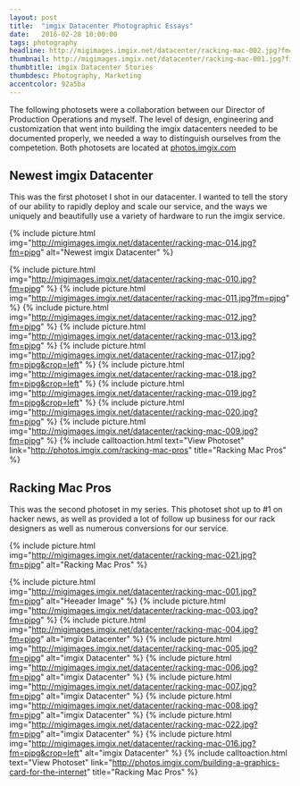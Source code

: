 ```yaml
---
layout: post
title:  "imgix Datacenter Photographic Essays"
date:   2016-02-28 10:00:00
tags: photography
headline: http://migimages.imgix.net/datacenter/racking-mac-002.jpg?fm=pjpg&h=400&fit=crop&crop=entropy&auto=format
thumbnail: http://migimages.imgix.net/datacenter/racking-mac-001.jpg?fit=crop&fm=pjpg&q=80&bg=fff&auto=format&chromasub=444
thumbtitle: imgix Datacenter Stories
thumbdesc: Photography, Marketing
accentcolor: 92a5ba
---
```


<section>
<p>The following photosets were a collaboration between our Director of Production Operations and myself. The level of design, engineering and customization that went into building the imgix datacenters needed to be documented properly, we needed a way to distinguish ourselves from the competetion. Both photosets are located at <a href="http://photos.imgix.com/" target="_blank">photos.imgix.com</a></p>

<h2>Newest imgix Datacenter</h2>
<p>This was the first photoset I shot in our datacenter. I wanted to tell the story of our ability to rapidly deploy and scale our service, and the ways we uniquely and beautifully use a variety of hardware to run the imgix service.</p>
</section>

{% include picture.html img="http://migimages.imgix.net/datacenter/racking-mac-014.jpg?fm=pjpg" alt="Newest imgix Datacenter" %}


{% include picture.html img="http://migimages.imgix.net/datacenter/racking-mac-010.jpg?fm=pjpg"  %}
{% include picture.html img="http://migimages.imgix.net/datacenter/racking-mac-011.jpg?fm=pjpg"  %}
{% include picture.html img="http://migimages.imgix.net/datacenter/racking-mac-012.jpg?fm=pjpg"  %}
{% include picture.html img="http://migimages.imgix.net/datacenter/racking-mac-013.jpg?fm=pjpg"  %}
{% include picture.html img="http://migimages.imgix.net/datacenter/racking-mac-017.jpg?fm=pjpg&crop=left"  %}
{% include picture.html img="http://migimages.imgix.net/datacenter/racking-mac-018.jpg?fm=pjpg&crop=left"  %}
{% include picture.html img="http://migimages.imgix.net/datacenter/racking-mac-019.jpg?fm=pjpg&crop=left"  %}
{% include picture.html img="http://migimages.imgix.net/datacenter/racking-mac-020.jpg?fm=pjpg"  %}
{% include picture.html img="http://migimages.imgix.net/datacenter/racking-mac-009.jpg?fm=pjpg"  %}
{% include calltoaction.html text="View Photoset" link="http://photos.imgix.com/racking-mac-pros" title="Racking Mac Pros" %}



<section>
<h2>Racking Mac Pros</h2>
<p>This was the second photoset in my series. This photoset shot up to #1 on hacker news, as well as provided a lot of follow up business for our rack designers as well as numerous conversions for our service.</p>
</section>

{% include picture.html img="http://migimages.imgix.net/datacenter/racking-mac-021.jpg?fm=pjpg" alt="Racking Mac Pros" %}


{% include picture.html img="http://migimages.imgix.net/datacenter/racking-mac-001.jpg?fm=pjpg" alt="Heeader Image" %}
{% include picture.html img="http://migimages.imgix.net/datacenter/racking-mac-003.jpg?fm=pjpg" %}
{% include picture.html img="http://migimages.imgix.net/datacenter/racking-mac-004.jpg?fm=pjpg" alt="imgix Datacenter" %}
{% include picture.html img="http://migimages.imgix.net/datacenter/racking-mac-005.jpg?fm=pjpg" alt="imgix Datacenter" %}
{% include picture.html img="http://migimages.imgix.net/datacenter/racking-mac-006.jpg?fm=pjpg" alt="imgix Datacenter" %}
{% include picture.html img="http://migimages.imgix.net/datacenter/racking-mac-007.jpg?fm=pjpg" alt="imgix Datacenter" %}
{% include picture.html img="http://migimages.imgix.net/datacenter/racking-mac-008.jpg?fm=pjpg" alt="imgix Datacenter" %}
{% include picture.html img="http://migimages.imgix.net/datacenter/racking-mac-022.jpg?fm=pjpg" alt="imgix Datacenter" %}
{% include picture.html img="http://migimages.imgix.net/datacenter/racking-mac-016.jpg?fm=pjpg&crop=left" alt="imgix Datacenter" %}
{% include calltoaction.html text="View Photoset" link="http://photos.imgix.com/building-a-graphics-card-for-the-internet" title="Racking Mac Pros" %}





